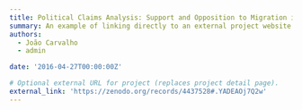 ```yaml
---
title: Political Claims Analysis: Support and Opposition to Migration in Portugal
summary: An example of linking directly to an external project website using `external_link`.
authors:
  - João Carvalho
  - admin

date: '2016-04-27T00:00:00Z'

# Optional external URL for project (replaces project detail page).
external_link: 'https://zenodo.org/records/4437528#.YADEAOj7Q2w'
---
```

